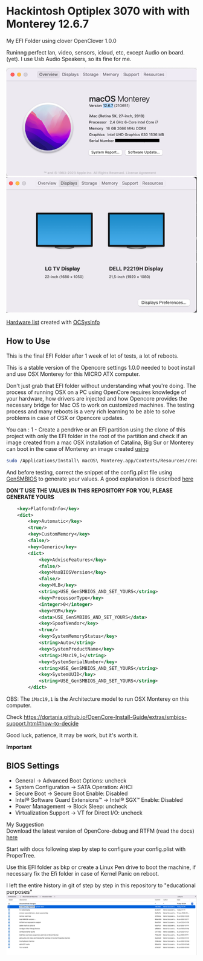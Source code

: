 # Hackintosh Optiplex 3070 with with Monterey 12.6.7

My EFI Folder using clover OpenClover 1.0.0

Runinng perfect lan, video, sensors, icloud, etc, except Audio on board.(yet). I use Usb Audio Speakers, so its fine for me.

![about_this_mac](/repository_media/about_monterey.png)
![dual_monitor](/repository_media/dual_monitors.png)

[Hardware list](./repository_media/hardware_list.txt) created with [OCSysInfo](https://github.com/KernelWanderers/OCSysInfo)

## How to Use

This is the final EFI Folder after 1 week of lot of tests, a lot of reboots. 

This is a stable version of the Opencore settings 1.0.0 needed to boot install and use OSX Monterey for this MICRO ATX computer.

Don't just grab that EFI folder without understanding what you're doing.
The process of running OSX on a PC using OpenCore requires knowledge of your hardware, how drivers are injected and how Opencore provides the necessary bridge for Mac OS to work on customized machines. The testing process and many reboots is a very rich learning to be able to solve problems in case of OSX or Opencore updates.

You can :
1 - Create a pendrive or an EFI partition using the clone of this project with only the EFI folder in the root of the partition and check if an image created from a mac OSX installation of Catalina, Big Sur or Monterey can boot in the case of Monterey an image created [using](https://support.apple.com/pt-br/HT201372)

```sh
sudo /Applications/Install\ macOS\ Monterey.app/Contents/Resources/createinstallmedia --volume /Volumes/MyVolume
```

And before testing, correct the snippet of the config.plist file using [GenSMBIOS](https://github.com/corpnewt/GenSMBIOS) to generate your values. A good explanation is described [here](https://dortania.github.io/OpenCore-Post-Install/universal/iservices.html#using-gensmbios) 

**DON'T USE THE VALUES IN THIS REPOSITORY FOR YOU, PLEASE GENERATE YOURS**

```xml
	<key>PlatformInfo</key>
	<dict>
		<key>Automatic</key>
		<true/>
		<key>CustomMemory</key>
		<false/>
		<key>Generic</key>
		<dict>
			<key>AdviseFeatures</key>
			<false/>
			<key>MaxBIOSVersion</key>
			<false/>
			<key>MLB</key>
			<string>USE_GenSMBIOS_AND_SET_YOURS</string>
			<key>ProcessorType</key>
			<integer>0</integer>
			<key>ROM</key>
			<data>USE_GenSMBIOS_AND_SET_YOURS</data>
			<key>SpoofVendor</key>
			<true/>
			<key>SystemMemoryStatus</key>
			<string>Auto</string>
			<key>SystemProductName</key>
			<string>iMac19,1</string>
			<key>SystemSerialNumber</key>
			<string>USE_GenSMBIOS_AND_SET_YOURS</string>
			<key>SystemUUID</key>
			<string>USE_GenSMBIOS_AND_SET_YOURS</string>
		</dict>
```

OBS: The `iMac19,1` is the Architecture model to run OSX Monterey on this computer.

Check https://dortania.github.io/OpenCore-Install-Guide/extras/smbios-support.html#how-to-decide

Good luck, patience, It may be work, but it's worth it.

**Important**

## BIOS Settings
- General → Advanced Boot Options: uncheck 
- System Configuration → SATA Operation: AHCI 
- Secure Boot → Secure Boot Enable: Disabled 
- Intel® Software Guard Extensions™ → Intel® SGX™ Enable: Disabled 
- Power Management → Block Sleep: uncheck 
- Virtualization Support → VT for Direct I/O: uncheck

My Suggestion  
Download the latest version of OpenCore-debug and RTFM (read the docs) [here](https://dortania.github.io/OpenCore-Install-Guide/prerequisites.html)

Start with docs following step by step to configure your config.plist with ProperTree.

Use this EFI folder as bkp or create a Linux Pen drive to boot the machine, if necessary fix the Efi folder in case of Kernel Panic on reboot.

I left the entire history in git of step by step in this repository to "educational purposes"
![git_history](/repository_media/git_history.png)


